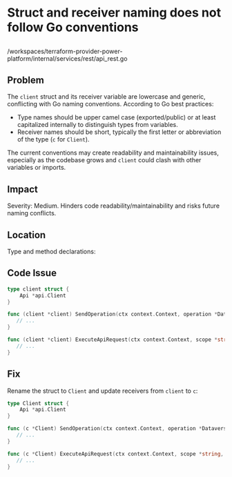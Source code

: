 # Struct and receiver naming does not follow Go conventions

##

/workspaces/terraform-provider-power-platform/internal/services/rest/api_rest.go

## Problem

The `client` struct and its receiver variable are lowercase and generic, conflicting with Go naming conventions. According to Go best practices:
- Type names should be upper camel case (exported/public) or at least capitalized internally to distinguish types from variables.
- Receiver names should be short, typically the first letter or abbreviation of the type (`c` for `Client`).

The current conventions may create readability and maintainability issues, especially as the codebase grows and `client` could clash with other variables or imports.

## Impact

Severity: Medium. Hinders code readability/maintainability and risks future naming conflicts.

## Location

Type and method declarations:

## Code Issue

```go
type client struct {
	Api *api.Client
}

func (client *client) SendOperation(ctx context.Context, operation *DataverseWebApiOperation) (types.Object, error) {
   // ...
}

func (client *client) ExecuteApiRequest(ctx context.Context, scope *string, url, method string, body *string, headers map[string]string, expectedStatusCodes []int) (*api.Response, error) {
   // ...
}
```

## Fix

Rename the struct to `Client` and update receivers from `client` to `c`:

```go
type Client struct {
	Api *api.Client
}

func (c *Client) SendOperation(ctx context.Context, operation *DataverseWebApiOperation) (types.Object, error) {
   // ...
}

func (c *Client) ExecuteApiRequest(ctx context.Context, scope *string, url, method string, body *string, headers map[string]string, expectedStatusCodes []int) (*api.Response, error) {
   // ...
}
```
